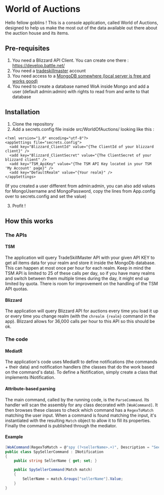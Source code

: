 # World of Auctions

Hello fellow goblins ! This is a console application, called World of Auctions, designed to help us make the most out of the data available out there about the auction house and its items.

## Pre-requisites

1. You need a Blizzard API Client. You can create one there : https://develop.battle.net/
2. You need a [tradeskillmaster](https://www.tradeskillmaster.com/) account
3. You need access to a [MongoDB somewhere (local server is free and works good)](https://www.mongodb.com/download-center/community)
4. You need to create a database named WoA inside Mongo and add a user (default admin:admin) with rights to read from and write to that database

## Installation

1. Clone the repository
2. Add a secrets.config file inside src/WorldOfAuctions/ looking like this :

```
<?xml version="1.0" encoding="utf-8"?>
<appSettings file="secrets.config">
  <add key="Blizzard_ClientId" value="{The ClientId of your blizzard client}" />
  <add key="Blizzard_ClientSecret" value="{The ClientSecret of your blizzard client" />
  <add key="TSM_ApiKey" value="{The TSM API Key located in your TSM 'My Account' page}" />
  <add key="DefaultRealm" value="{Your realm}" />
</appSettings>
```
(If you created a user different from admin:admin, you can also add values for MongoUsername and MongoPassword, copy the lines from App.config over to secrets.config and set the value)

3. Profit !

## How this works

### The APIs

#### TSM
The application will query TradeSkillMaster API with your given API KEY to get all items data for your realm and store it inside the MongoDb database.
This can happen at most once per hour for each realm. Keep in mind the TSM API is limited to 25 of these calls per day, so if you have many realms and switch between them multiple times during the day, it might end up limited by quota.
There is room for improvement on the handling of the TSM API quotas.

#### Blizzard
The application will query Blizzard API for auctions every time you load it up or every time you change realm (with the `chrealm {realm}` command in the app).
Blizzard allows for 36,000 calls per hour to this API so this should be ok.

### The code

#### MediatR
The application's code uses MediatR to define notifications (the commands + their data) and notification handlers (the classes that do the work based on the command's data).
To define a Notification, simply create a class that implements INotification.

#### Attribute-based parsing
The main command, called by the running code, is the `ParseCommand`. Its handler will scan the assembly for any class decorated with `[WoACommand]`. It then browses these classes to check which command has a `RegexToMatch` matching the user input. When a command is found matching the input, it's instantiated with the resulting `Match` object to allow it to fill its properties. Finally the command is published through the mediator.

#### Example

```csharp
[WoACommand(RegexToMatch = @"spy (?<sellerName>.+)", Description = "See all auctions and info for given seller")]
public class SpySellerCommand : INotification
{
    public string SellerName { get; set; }

    public SpySellerCommand(Match match)
    {
        SellerName = match.Groups["sellerName"].Value;
    }
}
```
